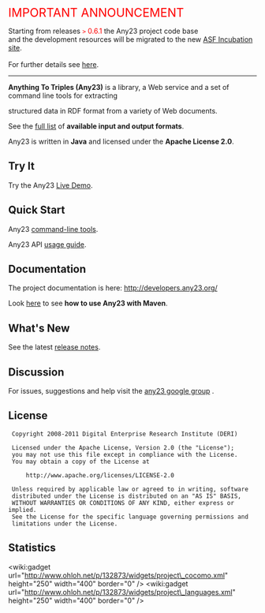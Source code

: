<font color='red' size='5'>IMPORTANT ANNOUNCEMENT</font>
<p>
Starting from releases <font color='red'><code>&gt;</code> 0.6.1</font> the Any23 project code base<br>
and the development resources will be migrated to the new <a href='http://incubator.apache.org/any23/'>ASF Incubation site</a>.<br>
<br>
For further details see <a href='Any23ASFIncubation.md'>here</a>.<br>
</p>


---


**Anything To Triples (Any23)** is a library, a Web service and a set of command line tools for extracting

structured data in RDF format from a variety of Web documents.

See the [full list](http://developers.any23.org/supported-formats.html) of **available input and output formats**.

Any23 is written in **Java** and licensed under the **Apache License 2.0**.

## Try It ##

Try the Any23 [Live Demo](http://any23.org/).

## Quick Start ##

Any23 [command-line tools](http://developers.any23.org/getting-started.html).

Any23 API [usage guide](http://developers.any23.org/developers.html).

## Documentation ##

The project documentation is here: http://developers.any23.org/

Look [here](MavenUsageGuide.md) to see **how to use Any23 with Maven**.

## What's New ##

See the latest [release notes](http://code.google.com/p/any23/source/browse/trunk/RELEASE-NOTES.txt).

## Discussion ##

For issues, suggestions and help visit the [any23 google group](http://groups.google.com/group/any23-dev) .

## License ##

```
 Copyright 2008-2011 Digital Enterprise Research Institute (DERI)

 Licensed under the Apache License, Version 2.0 (the "License");
 you may not use this file except in compliance with the License.
 You may obtain a copy of the License at

     http://www.apache.org/licenses/LICENSE-2.0

 Unless required by applicable law or agreed to in writing, software
 distributed under the License is distributed on an "AS IS" BASIS,
 WITHOUT WARRANTIES OR CONDITIONS OF ANY KIND, either express or implied.
 See the License for the specific language governing permissions and
 limitations under the License.
```

## Statistics ##

&lt;wiki:gadget url="http://www.ohloh.net/p/132873/widgets/project\_cocomo.xml" height="250"  width="400" border="0" /&gt;
&lt;wiki:gadget url="http://www.ohloh.net/p/132873/widgets/project\_languages.xml" height="250" width="400" border="0" /&gt;
